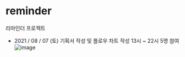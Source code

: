 # reminder
리마인더 프로젝트

+ 2021 / 08 / 07 (토)  기획서 작성 및 플로우 차트 작성  13시 ~ 22시 5명 참여
![image](https://user-images.githubusercontent.com/85682854/128624654-b9aa819a-6a1d-4a76-a3db-343b4d6e7db6.png)
